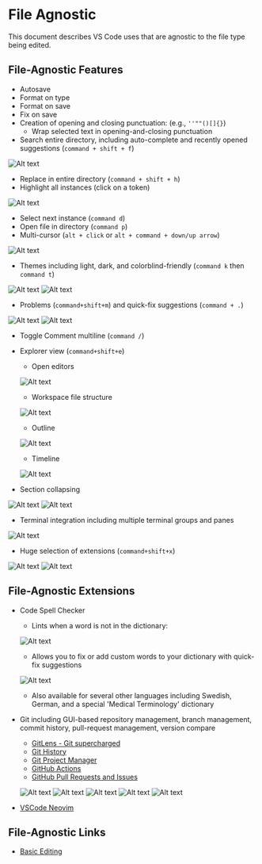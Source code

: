 # File Agnostic

This document describes VS Code uses that are agnostic to the file type being edited.

## File-Agnostic Features

- Autosave
- Format on type
- Format on save
- Fix on save
- Creation of opening and closing punctuation: (e.g., ```''""()[]{}```)
  - Wrap selected text in opening-and-closing punctuation
- Search entire directory, including auto-complete and recently opened suggestions (`command + shift + f`)

![Alt text](pictures/search-entire-directory.jpg)

- Replace in entire directory (`command + shift + h`)
- Highlight all instances (click on a token)

![Alt text](pictures/highlight-all-instances.jpg)

- Select next instance (`command d`)
- Open file in directory (`command p`)
- Multi-cursor (`alt + click` or `alt + command + down/up arrow`)

![Alt text](pictures/multicursor.jpg)

- Themes including light, dark, and colorblind-friendly (`command k` then `command t`)

![Alt text](pictures/themes-light-and-dark.jpg)
![Alt text](pictures/themes-light-example.jpg)

- Problems (`command+shift+m`) and quick-fix suggestions (`command + .`)

![Alt text](pictures/problems-view.jpg)
![Alt text](pictures/quickfix-context.jpg)

- Toggle Comment multiline (`command /`)
- Explorer view (`command+shift+e`)
  - Open editors

  ![Alt text](pictures/explorer-open-editors.jpg)
  
  - Workspace file structure
  
  ![Alt text](pictures/explorer-workspace-file-structure.jpg)
  
  - Outline
  
  ![Alt text](pictures/explorer-outline.jpg)
  
  - Timeline
  
  ![Alt text](pictures/explorer-timeline.jpg)

- Section collapsing

![Alt text](pictures/collapsing-sections-opened.jpg)
![Alt text](pictures/section-collapsing-collapsed.jpg)

- Terminal integration including multiple terminal groups and panes

![Alt text](pictures/terminal-integration.jpg)

- Huge selection of extensions (`command+shift+x`)

![Alt text](pictures/extensions-installed.jpg)
![Alt text](pictures/extensions-recommended.jpg)

## File-Agnostic Extensions

- Code Spell Checker
  - Lints when a word is not in the dictionary:
  
  ![Alt text](pictures/code-spell-check-linter.jpg)
  
  - Allows you to fix or add custom words to your dictionary with quick-fix suggestions
  
  ![Alt text](pictures/code-spell-check-quick-fix-suggestions.jpg)
  
  - Also available for several other languages including Swedish, German, and a special 'Medical Terminology' dictionary
- Git including GUI-based repository management, branch management, commit history, pull-request management, version compare
  - [GitLens - Git supercharged](https://marketplace.visualstudio.com/items?itemName=eamodio.gitlens)
  - [Git History](https://marketplace.visualstudio.com/items?itemName=donjayamanne.githistory)
  - [Git Project Manager](https://marketplace.visualstudio.com/items?itemName=felipecaputo.git-project-manager)
  - [GitHub Actions](https://marketplace.visualstudio.com/items?itemName=GitHub.vscode-github-actions)
  - [GitHub Pull Requests and Issues](https://marketplace.visualstudio.com/items?itemName=GitHub.vscode-pull-request-github)
  
  ![Alt text](pictures/git-gui-based-branch-management.jpg)
  ![Alt text](pictures/git-gui-based-repo-management.jpg)
  ![Alt text](pictures/git-gui-commit-history.jpg)
  ![Alt text](pictures/git-gui-pr-management.jpg)
  ![Alt text](pictures/git-gui-version-compare.jpg)
- [VSCode Neovim](https://marketplace.visualstudio.com/items?itemName=asvetliakov.vscode-neovim)

## File-Agnostic Links

- [Basic Editing](https://code.visualstudio.com/docs/editor/codebasics#:~:text=VS%20Code%20allows%20you%20to%20quickly%20search%20over%20all%20files,and%20enter%20your%20search%20term.)
